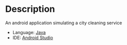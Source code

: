 # Description
An android application simulating a city cleaning service
- Language: [Java](https://docs.oracle.com/en/java/)
- IDE: [Android Studio](https://developer.android.com/studio)